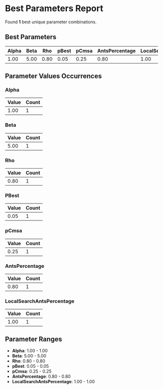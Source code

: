 # Best Parameters Report

Found **1** best unique parameter combinations.

## Best Parameters

| Alpha | Beta | Rho | pBest | pCmsa | AntsPercentage | LocalSearchAntsPercentage |
|-------|------|-----|-------|-------|----------------|---------------------------|
| 1.00 | 5.00 | 0.80 | 0.05 | 0.25 | 0.80 | 1.00 |

## Parameter Values Occurrences

### Alpha

| Value | Count |
|-------|-------|
| 1.00 | 1 |

### Beta

| Value | Count |
|-------|-------|
| 5.00 | 1 |

### Rho

| Value | Count |
|-------|-------|
| 0.80 | 1 |

### PBest

| Value | Count |
|-------|-------|
| 0.05 | 1 |

### pCmsa

| Value | Count |
|-------|-------|
| 0.25 | 1 |

### AntsPercentage

| Value | Count |
|-------|-------|
| 0.80 | 1 |

### LocalSearchAntsPercentage

| Value | Count |
|-------|-------|
| 1.00 | 1 |

## Parameter Ranges

- **Alpha**: 1.00 - 1.00
- **Beta**: 5.00 - 5.00
- **Rho**: 0.80 - 0.80
- **pBest**: 0.05 - 0.05
- **pCmsa**: 0.25 - 0.25
- **AntsPercentage**: 0.80 - 0.80
- **LocalSearchAntsPercentage**: 1.00 - 1.00
